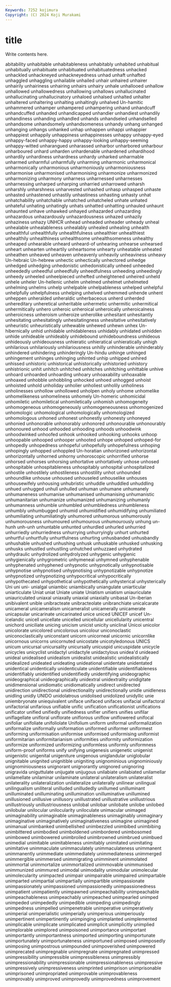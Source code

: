```yaml
---
Keywords: 7252 kojimura
Copyright: (C) 2024 Koji Murakami
---
```


# title

Write contents here.



abitability unhabitable unhabitableness unhabitably unhabited unhabitual unhabitually unhabituate
unhabituated unhabituatedness unhacked unhackled unhackneyed unhackneyedness unhad unhaft unhafted unhaggled
unhaggling unhailable unhailed unhair unhaired unhairer unhairily unhairiness unhairing unhairs
unhairy unhale unhallooed unhallow unhallowed unhallowedness unhallowing unhallows unhallucinated unhallucinating
unhallucinatory unhaloed unhalsed unhalted unhalter unhaltered unhaltering unhalting unhaltingly unhalved
Un-hamitic unhammered unhamper unhampered unhampering unhand unhandcuff unhandcuffed unhanded unhandicapped
unhandier unhandiest unhandily unhandiness unhanding unhandled unhands unhandseled unhandselled unhandsome
unhandsomely unhandsomeness unhandy unhang unhanged unhanging unhangs unhanked unhap unhappen
unhappi unhappier unhappiest unhappily unhappiness unhappinesses unhappy unhappy-eyed unhappy-faced unhappy-happy
unhappy-looking unhappy-seeming unhappy-witted unharangued unharassed unharbor unharbored unharbour unharboured unhard
unharden unhardenable unhardened unhardihood unhardily unhardiness unhardness unhardy unharked unharmable
unharmed unharmful unharmfully unharming unharmonic unharmonical unharmonically unharmonious unharmoniously unharmoniousness
unharmonise unharmonised unharmonising unharmonize unharmonized unharmonizing unharmony unharness unharnessed unharnesses
unharnessing unharped unharping unharried unharrowed unharsh unharshly unharshness unharvested unhashed
unhasp unhasped unhaste unhasted unhastened unhastily unhastiness unhasting unhasty unhat
unhatchability unhatchable unhatched unhatcheled unhate unhated unhateful unhating unhatingly unhats
unhatted unhatting unhauled unhaunt unhaunted unhave unhawked unhayed unhazarded unhazarding
unhazardous unhazardously unhazardousness unhazed unhazily unhaziness unhazy UNHCR unhead unheaded
unheader unheady unheal unhealable unhealableness unhealably unhealed unhealing unhealth unhealthful
unhealthfully unhealthfulness unhealthier unhealthiest unhealthily unhealthiness unhealthsome unhealthsomeness unhealthy unheaped
unhearable unheard unheard-of unhearing unhearse unhearsed unheart unhearten unheartily unheartsome
unhearty unheatable unheated unheathen unheaved unheaven unheavenly unheavily unheaviness unheavy
Un-hebraic Un-hebrew unhectic unhectically unhectored unhedge unhedged unhedging unhedonistic unhedonistically
unheed unheeded unheededly unheedful unheedfully unheedfulness unheeding unheedingly unheedy unheeled
unheelpieced unhefted unheightened unheired unheld unhele unheler Un-hellenic unhelm unhelmed
unhelmet unhelmeted unhelming unhelms unhelp unhelpable unhelpableness unhelped unhelpful unhelpfully
unhelpfulness unhelping unhelved unhemmed unhende unhent unheppen unheralded unheraldic unherbaceous
unherd unherded unhereditary unheretical unheritable unhermetic unhermitic unhermitical unhermitically unhero
unheroic unheroical unheroically unheroicalness unheroicness unheroism unheroize unherolike unhesitant unhesitantly
unhesitating unhesitatingly unhesitatingness unhesitative unhesitatively unheuristic unheuristically unhewable unhewed unhewn
unhex Un-hibernically unhid unhidable unhidableness unhidably unhidated unhidden unhide unhideable
unhideably unhidebound unhideboundness unhideous unhideously unhideousness unhieratic unhieratical unhieratically unhigh
unhilarious unhilariously unhilariousness unhilly unhinderable unhinderably unhindered unhindering unhinderingly Un-hindu
unhinge unhinged unhingement unhinges unhinging unhinted unhip unhipped unhired unhissed
unhistoric unhistorical unhistorically unhistoried unhistory unhistrionic unhit unhitch unhitched unhitches
unhitching unhittable unhive unhoard unhoarded unhoarding unhoary unhoaxability unhoaxable unhoaxed
unhobble unhobbling unhocked unhoed unhogged unhoist unhoisted unhold unholiday unholier
unholiest unholily unholiness unholinesses unhollow unhollowed unholpen unholy unhome unhomelike
unhomelikeness unhomeliness unhomely Un-homeric unhomicidal unhomiletic unhomiletical unhomiletically unhomish unhomogeneity
unhomogeneous unhomogeneously unhomogeneousness unhomogenized unhomologic unhomological unhomologically unhomologized unhomologous unhoned
unhonest unhonestly unhonesty unhoneyed unhonied unhonorable unhonorably unhonored unhonourable unhonourably
unhonoured unhood unhooded unhooding unhoods unhoodwink unhoodwinked unhoofed unhook unhooked
unhooking unhooks unhoop unhoopable unhooped unhooper unhooted unhope unhoped unhoped-for
unhopedly unhopedness unhopeful unhopefully unhopefulness unhoping unhopingly unhopped unhoppled Un-horatian
unhorizoned unhorizontal unhorizontally unhorned unhorny unhoroscopic unhorrified unhorse unhorsed unhorses
unhorsing unhortative unhortatively unhose unhosed unhospitable unhospitableness unhospitably unhospital unhospitalized
unhostile unhostilely unhostileness unhostility unhot unhounded unhoundlike unhouse unhoused unhouseled
unhouselike unhouses unhousewifely unhousing unhubristic unhuddle unhuddled unhuddling unhued unhugged
unhull unhulled unhuman unhumane unhumanely unhumaneness unhumanise unhumanised unhumanising unhumanistic
unhumanitarian unhumanize unhumanized unhumanizing unhumanly unhumanness unhumble unhumbled unhumbledness unhumbleness
unhumbly unhumbugged unhumid unhumidified unhumidifying unhumiliated unhumiliating unhumiliatingly unhumored unhumorous
unhumorously unhumorousness unhumoured unhumourous unhumourously unhung un-hunh unh-unh unhuntable unhunted
unhurdled unhurled unhurried unhurriedly unhurriedness unhurrying unhurryingly unhurt unhurted unhurtful
unhurtfully unhurtfulness unhurting unhusbanded unhusbandly unhushable unhushed unhushing unhusk unhuskable
unhusked unhusking unhusks unhustled unhustling unhutched unhuzzaed unhydrated unhydraulic unhydrolized
unhydrolyzed unhygenic unhygienic unhygienically unhygrometric unhymeneal unhymned unhyphenable unhyphenated unhyphened
unhypnotic unhypnotically unhypnotisable unhypnotise unhypnotised unhypnotising unhypnotizable unhypnotize unhypnotized unhypnotizing
unhypocritical unhypocritically unhypothecated unhypothetical unhypothetically unhysterical unhysterically Uni uni uni-
unialgal uniambic uniambically uniangulate uniarticular uniarticulate Uniat uniat Uniate uniate
Uniatism uniatism uniauriculate uniauriculated uniaxal uniaxally uniaxial uniaxially unibasal Un-iberian
unibivalent unible unibracteate unibracteolate unibranchiate unicalcarate unicameral unicameralism unicameralist unicamerally
unicamerate unicapsular unicarinate unicarinated unice uniced UNICEF unicef Un-icelandic unicell
unicellate unicelled unicellular unicellularity unicentral unichord uniciliate unicing unicism unicist
unicity uniclinal Unicoi unicolor unicolorate unicolored unicolorous unicolour uniconoclastic uniconoclastically
uniconstant unicorn unicorneal unicornic unicornlike unicornous unicorns unicornuted unicostate unicotyledonous
UNICS unicum unicursal unicursality unicursally unicuspid unicuspidate unicycle unicycles unicyclist
unidactyl unidactyle unidactylous unidea'd unideaed unideal unidealised unidealism unidealist unidealistic
unidealistically unidealized unideated unideating unideational unidentate unidentated unidentical unidentically unidenticulate
unidentifiable unidentifiableness unidentifiably unidentified unidentifiedly unidentifying unideographic unideographical unideographically unidextral
unidextrality unidigitate unidimensional unidiomatic unidiomatically unidirect unidirected unidirection unidirectional unidirectionality
unidirectionally unidle unidleness unidling unidly UNIDO unidolatrous unidolised unidolized unidyllic
unie uniembryonate uniequivalent uniface unifaced unifaces unifacial unifactoral unifactorial unifarious
unifiable unific unification unificationist unifications unificator unified unifiedly unifiedness unifier
unifiers unifies unifilar uniflagellate unifloral uniflorate uniflorous uniflow uniflowered unifocal
unifoliar unifoliate unifoliolate Unifolium uniform uniformal uniformalization uniformalize uniformally uniformation
uniformed uniformer uniformest uniforming uniformisation uniformise uniformised uniformising uniformist uniformitarian
uniformitarianism uniformities uniformity uniformization uniformize uniformized uniformizing uniformless uniformly uniformness
uniform-proof uniforms unify unifying unigenesis unigenetic unigenist unigenistic unigenital unigeniture
unigenous uniglandular uniglobular unignitable unignited unignitible unigniting unignominious unignominiously unignominiousness
unignorant unignorantly unignored unignoring unigravida uniguttulate unijugate unijugous unilabiate unilabiated
unilamellar unilamellate unilaminar unilaminate unilateral unilateralism unilateralist unilaterality unilateralization unilateralize
unilaterally unilinear unilingual unilingualism uniliteral unilluded unilludedly unillumed unilluminant unilluminated
unilluminating unillumination unilluminative unillumined unillusioned unillusive unillusory unillustrated unillustrative unillustrious
unillustriously unillustriousness unilobal unilobar unilobate unilobe unilobed unilobular unilocular unilocularity
uniloculate unimacular unimaged unimaginability unimaginable unimaginableness unimaginably unimaginary unimaginative unimaginatively
unimaginativeness unimagine unimagined unimanual unimbanked unimbellished unimbezzled unimbibed unimbibing unimbittered
unimbodied unimboldened unimbordered unimbosomed unimbowed unimbowered unimbroiled unimbrowned unimbrued unimbued
unimedial unimitable unimitableness unimitably unimitated unimitating unimitative unimmaculate unimmaculately unimmaculateness
unimmanent unimmanently unimmediate unimmediately unimmediateness unimmerged unimmergible unimmersed unimmigrating unimminent
unimmolated unimmortal unimmortalize unimmortalized unimmovable unimmunised unimmunized unimmured unimodal unimodality
unimodular unimolecular unimolecularity unimpacted unimpair unimpairable unimpaired unimpartable unimparted unimpartial
unimpartially unimpartible unimpassionate unimpassionately unimpassioned unimpassionedly unimpassionedness unimpatient unimpatiently unimpawned
unimpeachability unimpeachable unimpeachableness unimpeachably unimpeached unimpearled unimped unimpeded unimpededly unimpedible
unimpeding unimpedingly unimpedness unimpelled unimpenetrable unimperative unimperatively unimperial unimperialistic unimperially
unimperious unimperiously unimpertinent unimpertinently unimpinging unimplanted unimplemented unimplicable unimplicate unimplicated
unimplicit unimplicitly unimplied unimplorable unimplored unimpoisoned unimportance unimportant unimportantly unimportantness
unimported unimporting unimportunate unimportunately unimportunateness unimportuned unimposed unimposedly unimposing unimpostrous
unimpounded unimpoverished unimpowered unimprecated unimpregnable unimpregnate unimpregnated unimpressed unimpressibility unimpressible
unimpressibleness unimpressibly unimpressionability unimpressionable unimpressionableness unimpressive unimpressively unimpressiveness unimprinted unimprison
unimprisonable unimprisoned unimpropriated unimprovable unimprovableness unimprovably unimproved unimprovedly unimprovedness unimprovement
